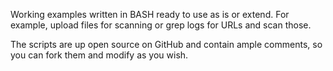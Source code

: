 Working examples written in BASH ready to use as is or extend. 
For example, upload files for scanning or grep logs for URLs and scan those.  
  
The scripts are up open source on GitHub and contain ample comments, so you can fork them and modify as you wish.
